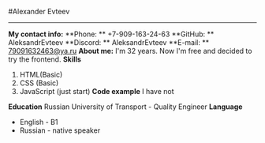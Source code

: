 #Alexander Evteev
***
**My contact info:**
**Phone: **
+7-909-163-24-63
**GitHub: **
AleksandrEvteev
**Discord: **
AleksandrEvteev
**E-mail: **
79091632463@ya.ru
**About me:**
I'm 32 years. Now I'm free and decided to try the frontend.
**Skills**
1. HTML(Basic)
2. CSS (Basic)
3. JavaScript (just start)
**Code example**
I have not

**Education**
Russian University of Transport - Quality Engineer
**Language**
- English - B1
- Russian - native speaker
